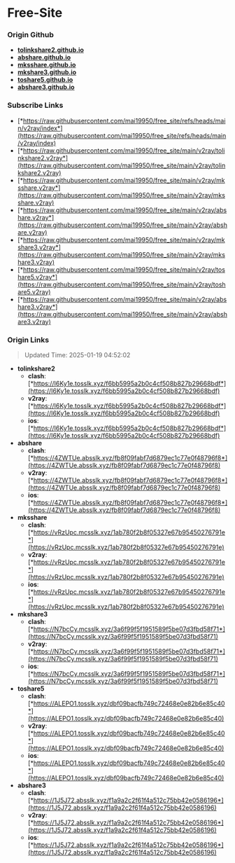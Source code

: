 # Free-Site

### Origin Github

- [**tolinkshare2.github.io**](https://github.com/tolinkshare2/tolinkshare2.github.io)
- [**abshare.github.io**](https://github.com/abshare/abshare.github.io)
- [**mksshare.github.io**](https://github.com/mksshare/mksshare.github.io)
- [**mkshare3.github.io**](https://github.com/mkshare3/mkshare3.github.io)
- [**toshare5.github.io**](https://github.com/toshare5/toshare5.github.io)
- [**abshare3.github.io**](https://github.com/abshare3/abshare3.github.io)

### Subscribe Links

- [*https://raw.githubusercontent.com/mai19950/free_site/refs/heads/main/v2ray/index*](https://raw.githubusercontent.com/mai19950/free_site/refs/heads/main/v2ray/index)
- [*https://raw.githubusercontent.com/mai19950/free_site/main/v2ray/tolinkshare2.v2ray*](https://raw.githubusercontent.com/mai19950/free_site/main/v2ray/tolinkshare2.v2ray)
- [*https://raw.githubusercontent.com/mai19950/free_site/main/v2ray/mksshare.v2ray*](https://raw.githubusercontent.com/mai19950/free_site/main/v2ray/mksshare.v2ray)
- [*https://raw.githubusercontent.com/mai19950/free_site/main/v2ray/abshare.v2ray*](https://raw.githubusercontent.com/mai19950/free_site/main/v2ray/abshare.v2ray)
- [*https://raw.githubusercontent.com/mai19950/free_site/main/v2ray/mkshare3.v2ray*](https://raw.githubusercontent.com/mai19950/free_site/main/v2ray/mkshare3.v2ray)
- [*https://raw.githubusercontent.com/mai19950/free_site/main/v2ray/toshare5.v2ray*](https://raw.githubusercontent.com/mai19950/free_site/main/v2ray/toshare5.v2ray)
- [*https://raw.githubusercontent.com/mai19950/free_site/main/v2ray/abshare3.v2ray*](https://raw.githubusercontent.com/mai19950/free_site/main/v2ray/abshare3.v2ray)

### Origin Links

> Updated Time: 2025-01-19 04:52:02

- **tolinkshare2**
  - **clash**: [*https://I6Ky1e.tosslk.xyz/f6bb5995a2b0c4cf508b827b29668bdf*](https://I6Ky1e.tosslk.xyz/f6bb5995a2b0c4cf508b827b29668bdf)
  - **v2ray**: [*https://I6Ky1e.tosslk.xyz/f6bb5995a2b0c4cf508b827b29668bdf*](https://I6Ky1e.tosslk.xyz/f6bb5995a2b0c4cf508b827b29668bdf)
  - **ios**: [*https://I6Ky1e.tosslk.xyz/f6bb5995a2b0c4cf508b827b29668bdf*](https://I6Ky1e.tosslk.xyz/f6bb5995a2b0c4cf508b827b29668bdf)
- **abshare**
  - **clash**: [*https://4ZWTUe.absslk.xyz/fb8f09fabf7d6879ec1c77e0f48796f8*](https://4ZWTUe.absslk.xyz/fb8f09fabf7d6879ec1c77e0f48796f8)
  - **v2ray**: [*https://4ZWTUe.absslk.xyz/fb8f09fabf7d6879ec1c77e0f48796f8*](https://4ZWTUe.absslk.xyz/fb8f09fabf7d6879ec1c77e0f48796f8)
  - **ios**: [*https://4ZWTUe.absslk.xyz/fb8f09fabf7d6879ec1c77e0f48796f8*](https://4ZWTUe.absslk.xyz/fb8f09fabf7d6879ec1c77e0f48796f8)
- **mksshare**
  - **clash**: [*https://vRzUpc.mcsslk.xyz/1ab780f2b8f05327e67b95450276791e*](https://vRzUpc.mcsslk.xyz/1ab780f2b8f05327e67b95450276791e)
  - **v2ray**: [*https://vRzUpc.mcsslk.xyz/1ab780f2b8f05327e67b95450276791e*](https://vRzUpc.mcsslk.xyz/1ab780f2b8f05327e67b95450276791e)
  - **ios**: [*https://vRzUpc.mcsslk.xyz/1ab780f2b8f05327e67b95450276791e*](https://vRzUpc.mcsslk.xyz/1ab780f2b8f05327e67b95450276791e)
- **mkshare3**
  - **clash**: [*https://N7bcCy.mcsslk.xyz/3a6f99f5f1951589f5be07d3fbd58f71*](https://N7bcCy.mcsslk.xyz/3a6f99f5f1951589f5be07d3fbd58f71)
  - **v2ray**: [*https://N7bcCy.mcsslk.xyz/3a6f99f5f1951589f5be07d3fbd58f71*](https://N7bcCy.mcsslk.xyz/3a6f99f5f1951589f5be07d3fbd58f71)
  - **ios**: [*https://N7bcCy.mcsslk.xyz/3a6f99f5f1951589f5be07d3fbd58f71*](https://N7bcCy.mcsslk.xyz/3a6f99f5f1951589f5be07d3fbd58f71)
- **toshare5**
  - **clash**: [*https://ALEPO1.tosslk.xyz/dbf09bacfb749c72468e0e82b6e85c40*](https://ALEPO1.tosslk.xyz/dbf09bacfb749c72468e0e82b6e85c40)
  - **v2ray**: [*https://ALEPO1.tosslk.xyz/dbf09bacfb749c72468e0e82b6e85c40*](https://ALEPO1.tosslk.xyz/dbf09bacfb749c72468e0e82b6e85c40)
  - **ios**: [*https://ALEPO1.tosslk.xyz/dbf09bacfb749c72468e0e82b6e85c40*](https://ALEPO1.tosslk.xyz/dbf09bacfb749c72468e0e82b6e85c40)
- **abshare3**
  - **clash**: [*https://1J5J72.absslk.xyz/f1a9a2c2f61f4a512c75bb42e0586196*](https://1J5J72.absslk.xyz/f1a9a2c2f61f4a512c75bb42e0586196)
  - **v2ray**: [*https://1J5J72.absslk.xyz/f1a9a2c2f61f4a512c75bb42e0586196*](https://1J5J72.absslk.xyz/f1a9a2c2f61f4a512c75bb42e0586196)
  - **ios**: [*https://1J5J72.absslk.xyz/f1a9a2c2f61f4a512c75bb42e0586196*](https://1J5J72.absslk.xyz/f1a9a2c2f61f4a512c75bb42e0586196)
